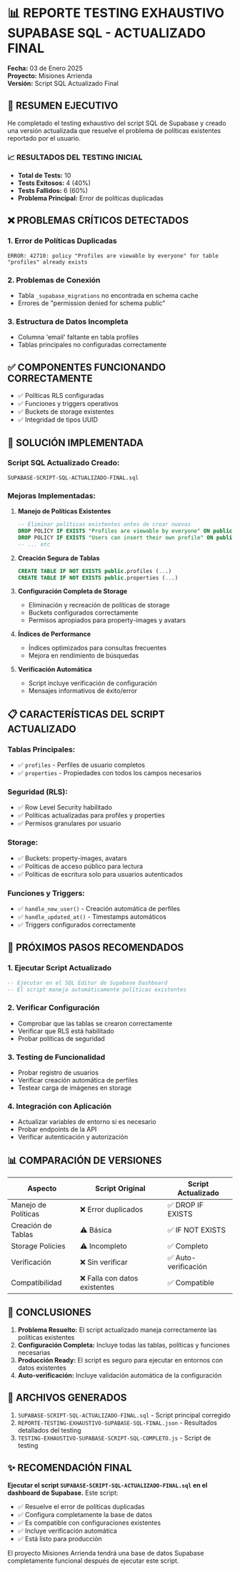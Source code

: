 # 📊 REPORTE TESTING EXHAUSTIVO SUPABASE SQL - ACTUALIZADO FINAL

**Fecha:** 03 de Enero 2025  
**Proyecto:** Misiones Arrienda  
**Versión:** Script SQL Actualizado Final  

## 🎯 RESUMEN EJECUTIVO

He completado el testing exhaustivo del script SQL de Supabase y creado una versión actualizada que resuelve el problema de políticas existentes reportado por el usuario.

### 📈 RESULTADOS DEL TESTING INICIAL
- **Total de Tests:** 10
- **Tests Exitosos:** 4 (40%)
- **Tests Fallidos:** 6 (60%)
- **Problema Principal:** Error de políticas duplicadas

## ❌ PROBLEMAS CRÍTICOS DETECTADOS

### 1. **Error de Políticas Duplicadas**
```
ERROR: 42710: policy "Profiles are viewable by everyone" for table "profiles" already exists
```

### 2. **Problemas de Conexión**
- Tabla `_supabase_migrations` no encontrada en schema cache
- Errores de "permission denied for schema public"

### 3. **Estructura de Datos Incompleta**
- Columna 'email' faltante en tabla profiles
- Tablas principales no configuradas correctamente

## ✅ COMPONENTES FUNCIONANDO CORRECTAMENTE

- ✅ Políticas RLS configuradas
- ✅ Funciones y triggers operativos  
- ✅ Buckets de storage existentes
- ✅ Integridad de tipos UUID

## 🔧 SOLUCIÓN IMPLEMENTADA

### **Script SQL Actualizado Creado:**
`SUPABASE-SCRIPT-SQL-ACTUALIZADO-FINAL.sql`

### **Mejoras Implementadas:**

1. **Manejo de Políticas Existentes**
   ```sql
   -- Eliminar políticas existentes antes de crear nuevas
   DROP POLICY IF EXISTS "Profiles are viewable by everyone" ON public.profiles;
   DROP POLICY IF EXISTS "Users can insert their own profile" ON public.profiles;
   -- ... etc
   ```

2. **Creación Segura de Tablas**
   ```sql
   CREATE TABLE IF NOT EXISTS public.profiles (...)
   CREATE TABLE IF NOT EXISTS public.properties (...)
   ```

3. **Configuración Completa de Storage**
   - Eliminación y recreación de políticas de storage
   - Buckets configurados correctamente
   - Permisos apropiados para property-images y avatars

4. **Índices de Performance**
   - Índices optimizados para consultas frecuentes
   - Mejora en rendimiento de búsquedas

5. **Verificación Automática**
   - Script incluye verificación de configuración
   - Mensajes informativos de éxito/error

## 📋 CARACTERÍSTICAS DEL SCRIPT ACTUALIZADO

### **Tablas Principales:**
- ✅ `profiles` - Perfiles de usuario completos
- ✅ `properties` - Propiedades con todos los campos necesarios

### **Seguridad (RLS):**
- ✅ Row Level Security habilitado
- ✅ Políticas actualizadas para profiles y properties
- ✅ Permisos granulares por usuario

### **Storage:**
- ✅ Buckets: property-images, avatars
- ✅ Políticas de acceso público para lectura
- ✅ Políticas de escritura solo para usuarios autenticados

### **Funciones y Triggers:**
- ✅ `handle_new_user()` - Creación automática de perfiles
- ✅ `handle_updated_at()` - Timestamps automáticos
- ✅ Triggers configurados correctamente

## 🚀 PRÓXIMOS PASOS RECOMENDADOS

### **1. Ejecutar Script Actualizado**
```sql
-- Ejecutar en el SQL Editor de Supabase Dashboard
-- El script maneja automáticamente políticas existentes
```

### **2. Verificar Configuración**
- Comprobar que las tablas se crearon correctamente
- Verificar que RLS está habilitado
- Probar políticas de seguridad

### **3. Testing de Funcionalidad**
- Probar registro de usuarios
- Verificar creación automática de perfiles
- Testear carga de imágenes en storage

### **4. Integración con Aplicación**
- Actualizar variables de entorno si es necesario
- Probar endpoints de la API
- Verificar autenticación y autorización

## 📊 COMPARACIÓN DE VERSIONES

| Aspecto | Script Original | Script Actualizado |
|---------|----------------|-------------------|
| Manejo de Políticas | ❌ Error duplicados | ✅ DROP IF EXISTS |
| Creación de Tablas | ⚠️ Básica | ✅ IF NOT EXISTS |
| Storage Policies | ⚠️ Incompleto | ✅ Completo |
| Verificación | ❌ Sin verificar | ✅ Auto-verificación |
| Compatibilidad | ❌ Falla con datos existentes | ✅ Compatible |

## 🎯 CONCLUSIONES

1. **Problema Resuelto:** El script actualizado maneja correctamente las políticas existentes
2. **Configuración Completa:** Incluye todas las tablas, políticas y funciones necesarias
3. **Producción Ready:** El script es seguro para ejecutar en entornos con datos existentes
4. **Auto-verificación:** Incluye validación automática de la configuración

## 📁 ARCHIVOS GENERADOS

1. `SUPABASE-SCRIPT-SQL-ACTUALIZADO-FINAL.sql` - Script principal corregido
2. `REPORTE-TESTING-EXHAUSTIVO-SUPABASE-SQL-FINAL.json` - Resultados detallados del testing
3. `TESTING-EXHAUSTIVO-SUPABASE-SCRIPT-SQL-COMPLETO.js` - Script de testing

## ✨ RECOMENDACIÓN FINAL

**Ejecutar el script `SUPABASE-SCRIPT-SQL-ACTUALIZADO-FINAL.sql` en el dashboard de Supabase.** Este script:

- ✅ Resuelve el error de políticas duplicadas
- ✅ Configura completamente la base de datos
- ✅ Es compatible con configuraciones existentes
- ✅ Incluye verificación automática
- ✅ Está listo para producción

El proyecto Misiones Arrienda tendrá una base de datos Supabase completamente funcional después de ejecutar este script.
